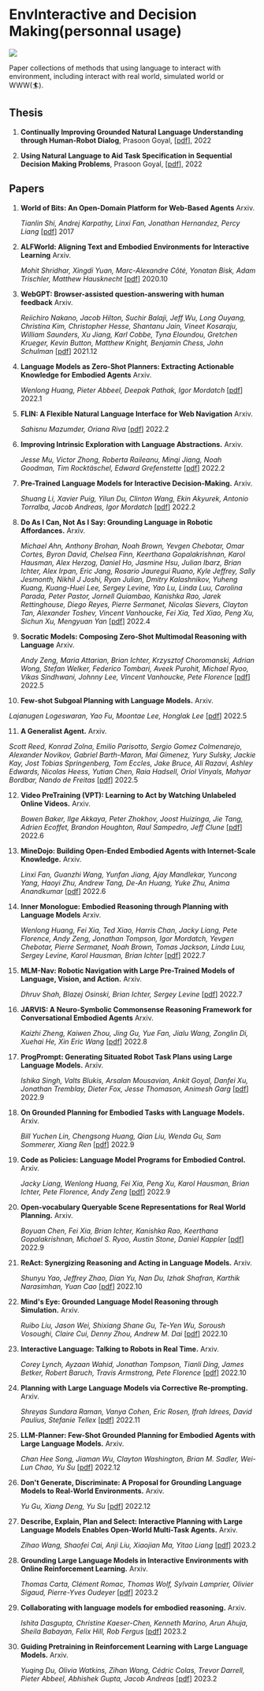 # EnvInteractive and Decision Making(personnal usage)

![](https://img.shields.io/github/last-commit/Timothyxxx/EnvInteractiveLM?color=green)

Paper collections of methods that using language to interact with environment, including interact with real world, simulated world or WWW(🏄).

## Thesis
1. **Continually Improving Grounded Natural Language Understanding through Human-Robot Dialog**, Prasoon Goyal, [[pdf](https://www.cs.utexas.edu/users/ml/papers/thomason.thesis18.pdf)],  2022

2. **Using Natural Language to Aid Task Specification in Sequential Decision Making Problems**, Prasoon Goyal, [[pdf](https://www.cs.utexas.edu/users/ml/papers/goyal.phdthesis22.pdf)],  2022

## Papers
1. **World of Bits: An Open-Domain Platform for Web-Based Agents** Arxiv.

   *Tianlin Shi, Andrej Karpathy, Linxi Fan, Jonathan Hernandez, Percy Liang*  [[pdf](https://proceedings.mlr.press/v70/shi17a.html)] 2017

2. **ALFWorld: Aligning Text and Embodied Environments for Interactive Learning** Arxiv.

   *Mohit Shridhar, Xingdi Yuan, Marc-Alexandre Côté, Yonatan Bisk, Adam Trischler, Matthew Hausknecht*  [[pdf](https://arxiv.org/abs/2010.03768)] 2020.10

3. **WebGPT: Browser-assisted question-answering with human feedback** Arxiv.

   *Reiichiro Nakano, Jacob Hilton, Suchir Balaji, Jeff Wu, Long Ouyang, Christina Kim, Christopher Hesse, Shantanu Jain, Vineet Kosaraju, William Saunders, Xu Jiang, Karl Cobbe, Tyna Eloundou, Gretchen Krueger, Kevin Button, Matthew Knight, Benjamin Chess, John Schulman*  [[pdf](https://arxiv.org/abs/2112.09332)] 2021.12
  
4. **Language Models as Zero-Shot Planners: Extracting Actionable Knowledge for Embodied Agents** Arxiv.

   *Wenlong Huang, Pieter Abbeel, Deepak Pathak, Igor Mordatch*  [[pdf](https://arxiv.org/abs/2201.07207)] 2022.1
   
5. **FLIN: A Flexible Natural Language Interface for Web Navigation** Arxiv.

   *Sahisnu Mazumder, Oriana Riva*  [[pdf](https://arxiv.org/abs/2010.12844)] 2022.2

6. **Improving Intrinsic Exploration with Language Abstractions.** Arxiv.

   *Jesse Mu, Victor Zhong, Roberta Raileanu, Minqi Jiang, Noah Goodman, Tim Rocktäschel, Edward Grefenstette*  [[pdf](https://arxiv.org/abs/2202.08938)] 2022.2

7. **Pre-Trained Language Models for Interactive Decision-Making.** Arxiv.

   *Shuang Li, Xavier Puig, Yilun Du, Clinton Wang, Ekin Akyurek, Antonio Torralba, Jacob Andreas, Igor Mordatch*  [[pdf](arxiv.org/abs/2202.01771)] 2022.2
   
8. **Do As I Can, Not As I Say: Grounding Language in Robotic Affordances.** Arxiv.

   *Michael Ahn, Anthony Brohan, Noah Brown, Yevgen Chebotar, Omar Cortes, Byron David, Chelsea Finn, Keerthana Gopalakrishnan, Karol Hausman, Alex Herzog, Daniel Ho, Jasmine Hsu, Julian Ibarz, Brian Ichter, Alex Irpan, Eric Jang, Rosario Jauregui Ruano, Kyle Jeffrey, Sally Jesmonth, Nikhil J Joshi, Ryan Julian, Dmitry Kalashnikov, Yuheng Kuang, Kuang-Huei Lee, Sergey Levine, Yao Lu, Linda Luu, Carolina Parada, Peter Pastor, Jornell Quiambao, Kanishka Rao, Jarek Rettinghouse, Diego Reyes, Pierre Sermanet, Nicolas Sievers, Clayton Tan, Alexander Toshev, Vincent Vanhoucke, Fei Xia, Ted Xiao, Peng Xu, Sichun Xu, Mengyuan Yan*  [[pdf](https://arxiv.org/abs/2204.01691)] 2022.4

9. **Socratic Models: Composing Zero-Shot Multimodal Reasoning with Language** Arxiv.

   *Andy Zeng, Maria Attarian, Brian Ichter, Krzysztof Choromanski, Adrian Wong, Stefan Welker, Federico Tombari, Aveek Purohit, Michael Ryoo, Vikas Sindhwani, Johnny Lee, Vincent Vanhoucke, Pete Florence*  [[pdf]()] 2022.5

10. **Few-shot Subgoal Planning with Language Models.** Arxiv.

   *Lajanugen Logeswaran, Yao Fu, Moontae Lee, Honglak Lee*  [[pdf](arxiv.org/abs/2202.01771)] 2022.5
 
11. **A Generalist Agent.** Arxiv.

   *Scott Reed, Konrad Zolna, Emilio Parisotto, Sergio Gomez Colmenarejo, Alexander Novikov, Gabriel Barth-Maron, Mai Gimenez, Yury Sulsky, Jackie Kay, Jost Tobias Springenberg, Tom Eccles, Jake Bruce, Ali Razavi, Ashley Edwards, Nicolas Heess, Yutian Chen, Raia Hadsell, Oriol Vinyals, Mahyar Bordbar, Nando de Freitas*  [[pdf](https://arxiv.org/abs/2205.06175)] 2022.5

12. **Video PreTraining (VPT): Learning to Act by Watching Unlabeled Online Videos.** Arxiv.

    *Bowen Baker, Ilge Akkaya, Peter Zhokhov, Joost Huizinga, Jie Tang, Adrien Ecoffet, Brandon Houghton, Raul Sampedro, Jeff Clune*  [[pdf](https://arxiv.org/abs/2206.11795)] 2022.6

13. **MineDojo: Building Open-Ended Embodied Agents with Internet-Scale Knowledge.** Arxiv.

    *Linxi Fan, Guanzhi Wang, Yunfan Jiang, Ajay Mandlekar, Yuncong Yang, Haoyi Zhu, Andrew Tang, De-An Huang, Yuke Zhu, Anima Anandkumar*  [[pdf](https://arxiv.org/abs/2206.08853)] 2022.6

14. **Inner Monologue: Embodied Reasoning through Planning with Language Models** Arxiv.

    *Wenlong Huang, Fei Xia, Ted Xiao, Harris Chan, Jacky Liang, Pete Florence, Andy Zeng, Jonathan Tompson, Igor Mordatch, Yevgen Chebotar, Pierre Sermanet, Noah Brown, Tomas Jackson, Linda Luu, Sergey Levine, Karol Hausman, Brian Ichter*  [[pdf](https://arxiv.org/abs/2207.05608)] 2022.7

15. **MLM-Nav: Robotic Navigation with Large Pre-Trained Models of Language, Vision, and Action.** Arxiv.

    *Dhruv Shah, Blazej Osinski, Brian Ichter, Sergey Levine*  [[pdf](https://arxiv.org/abs/2207.04429)] 2022.7

16. **JARVIS: A Neuro-Symbolic Commonsense Reasoning Framework for Conversational Embodied Agents** Arxiv.

    *Kaizhi Zheng, Kaiwen Zhou, Jing Gu, Yue Fan, Jialu Wang, Zonglin Di, Xuehai He, Xin Eric Wang*  [[pdf](https://arxiv.org/abs/2208.13266)] 2022.8
    
17. **ProgPrompt: Generating Situated Robot Task Plans using Large Language Models.** Arxiv.

    *Ishika Singh, Valts Blukis, Arsalan Mousavian, Ankit Goyal, Danfei Xu, Jonathan Tremblay, Dieter Fox, Jesse Thomason, Animesh Garg*  [[pdf](https://arxiv.org/abs/2209.11302)] 2022.9

18. **On Grounded Planning for Embodied Tasks with Language Models.** Arxiv.

    *Bill Yuchen Lin, Chengsong Huang, Qian Liu, Wenda Gu, Sam Sommerer, Xiang Ren*  [[pdf](https://arxiv.org/abs/2209.00465)] 2022.9

19. **Code as Policies: Language Model Programs for Embodied Control.** Arxiv.

    *Jacky Liang, Wenlong Huang, Fei Xia, Peng Xu, Karol Hausman, Brian Ichter, Pete Florence, Andy Zeng*  [[pdf](https://arxiv.org/abs/2209.07753)] 2022.9

20. **Open-vocabulary Queryable Scene Representations for Real World Planning.** Arxiv.

    *Boyuan Chen, Fei Xia, Brian Ichter, Kanishka Rao, Keerthana Gopalakrishnan, Michael S. Ryoo, Austin Stone, Daniel Kappler*  [[pdf](https://arxiv.org/abs/2209.09874)] 2022.9

21. **ReAct: Synergizing Reasoning and Acting in Language Models.** Arxiv.

    *Shunyu Yao, Jeffrey Zhao, Dian Yu, Nan Du, Izhak Shafran, Karthik Narasimhan, Yuan Cao*  [[pdf](https://arxiv.org/abs/2210.03629)] 2022.10

22. **Mind's Eye: Grounded Language Model Reasoning through Simulation.** Arxiv.

    *Ruibo Liu, Jason Wei, Shixiang Shane Gu, Te-Yen Wu, Soroush Vosoughi, Claire Cui, Denny Zhou, Andrew M. Dai*  [[pdf](https://arxiv.org/abs/2210.05359)] 2022.10

23. **Interactive Language: Talking to Robots in Real Time.** Arxiv.

    *Corey Lynch, Ayzaan Wahid, Jonathan Tompson, Tianli Ding, James Betker, Robert Baruch, Travis Armstrong, Pete Florence*  [[pdf](https://arxiv.org/abs/2210.06407)] 2022.10

24. **Planning with Large Language Models via Corrective Re-prompting.** Arxiv.

    *Shreyas Sundara Raman, Vanya Cohen, Eric Rosen, Ifrah Idrees, David Paulius, Stefanie Tellex*  [[pdf](https://arxiv.org/abs/2211.09935)] 2022.11

25. **LLM-Planner: Few-Shot Grounded Planning for Embodied Agents with Large Language Models.** Arxiv.

    *Chan Hee Song, Jiaman Wu, Clayton Washington, Brian M. Sadler, Wei-Lun Chao, Yu Su*  [[pdf](https://arxiv.org/abs/2212.04088)] 2022.12

26. **Don't Generate, Discriminate: A Proposal for Grounding Language Models to Real-World Environments.** Arxiv.

    *Yu Gu, Xiang Deng, Yu Su*  [[pdf](https://arxiv.org/abs/2212.09736)] 2022.12

27. **Describe, Explain, Plan and Select: Interactive Planning with Large Language Models Enables Open-World Multi-Task Agents.** Arxiv.

    *Zihao Wang, Shaofei Cai, Anji Liu, Xiaojian Ma, Yitao Liang*  [[pdf](https://arxiv.org/abs/2302.01560)] 2023.2

28. **Grounding Large Language Models in Interactive Environments with Online Reinforcement Learning.** Arxiv.

    *Thomas Carta, Clément Romac, Thomas Wolf, Sylvain Lamprier, Olivier Sigaud, Pierre-Yves Oudeyer*  [[pdf](https://arxiv.org/abs/2302.02662)] 2023.2

29. **Collaborating with language models for embodied reasoning.** Arxiv.

    *Ishita Dasgupta, Christine Kaeser-Chen, Kenneth Marino, Arun Ahuja, Sheila Babayan, Felix Hill, Rob Fergus*  [[pdf](https://arxiv.org/abs/2302.00763)] 2023.2

30. **Guiding Pretraining in Reinforcement Learning with Large Language Models.** Arxiv.

    *Yuqing Du, Olivia Watkins, Zihan Wang, Cédric Colas, Trevor Darrell, Pieter Abbeel, Abhishek Gupta, Jacob Andreas*  [[pdf](https://arxiv.org/abs/2302.06692)] 2023.2
